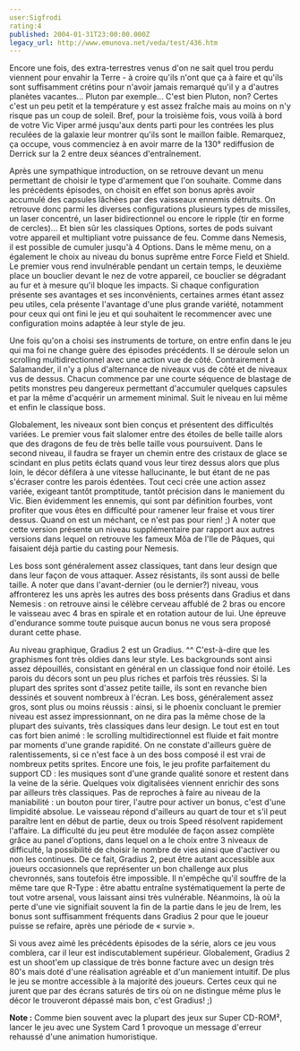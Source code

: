```yaml
---
user:Sigfrodi
rating:4
published: 2004-01-31T23:00:00.000Z
legacy_url: http://www.emunova.net/veda/test/436.htm
---
```

Encore une fois, des extra-terrestres venus d'on ne sait quel trou perdu viennent pour envahir la Terre - à croire qu'ils n'ont que ça à faire et qu'ils sont suffisamment crétins pour n'avoir jamais remarqué qu'il y a d'autres planètes vacantes... Pluton par exemple... C'est bien Pluton, non? Certes c'est un peu petit et la température y est assez fraîche mais au moins on n'y risque pas un coup de soleil. Bref, pour la troisième fois, vous voilà à bord de votre Vic Viper armé jusqu'aux dents parti pour les contrées les plus reculées de la galaxie leur montrer qu'ils sont le maillon faible. Remarquez, ça occupe, vous commenciez à en avoir marre de la 130° rediffusion de Derrick sur la 2 entre deux séances d'entraînement.  

  

Après une sympathique introduction, on se retrouve devant un menu permettant de choisir le type d'armement que l'on souhaite. Comme dans les précédents épisodes, on choisit en effet son bonus après avoir accumulé des capsules lâchées par des vaisseaux ennemis détruits. On retrouve donc parmi les diverses configurations plusieurs types de missiles, un laser concentré, un laser bidirectionnel ou encore le ripple (tir en forme de cercles)... Et bien sûr les classiques Options, sortes de pods suivant votre appareil et multipliant votre puissance de feu. Comme dans Nemesis, il est possible de cumuler jusqu'à 4 Options. Dans le même menu, on a également le choix au niveau du bonus suprême entre Force Field et Shield. Le premier vous rend invulnérable pendant un certain temps, le deuxième place un bouclier devant le nez de votre appareil, ce bouclier se dégradant au fur et à mesure qu'il bloque les impacts. Si chaque configuration présente ses avantages et ses inconvénients, certaines armes étant assez peu utiles, cela présente l'avantage d'une plus grande variété, notamment pour ceux qui ont fini le jeu et qui souhaitent le recommencer avec une configuration moins adaptée à leur style de jeu.  

  

Une fois qu'on a choisi ses instruments de torture, on entre enfin dans le jeu qui ma foi ne change guère des épisodes précédents. Il se déroule selon un scrolling multidirectionnel avec une action vue de côté. Contrairement à Salamander, il n'y a plus d'alternance de niveaux vus de côté et de niveaux vus de dessus. Chacun commence par une courte séquence de blastage de petits monstres peu dangereux permettant d'accumuler quelques capsules et par la même d'acquérir un armement minimal. Suit le niveau en lui même et enfin le classique boss.  

  

Globalement, les niveaux sont bien conçus et présentent des difficultés variées. Le premier vous fait slalomer entre des étoiles de belle taille alors que des dragons de feu de très belle taille vous poursuivent. Dans le second niveau, il faudra se frayer un chemin entre des cristaux de glace se scindant en plus petits éclats quand vous leur tirez dessus alors que plus loin, le décor défilera à une vitesse hallucinante, le but étant de ne pas s'écraser contre les parois édentées. Tout ceci crée une action assez variée, exigeant tantôt promptitude, tantôt précision dans le maniement du Vic. Bien évidemment les ennemis, qui sont par définition fourbes, vont profiter que vous êtes en difficulté pour ramener leur fraise et vous tirer dessus. Quand on est un méchant, ce n'est pas pour rien! ;) A noter que cette version présente un niveau supplémentaire par rapport aux autres versions dans lequel on retrouve les fameux Môa de l'Ile de Pâques, qui faisaient déjà partie du casting pour Nemesis.  

  

Les boss sont généralement assez classiques, tant dans leur design que dans leur façon de vous attaquer. Assez résistants, ils sont aussi de belle taille. A noter que dans l'avant-dernier (ou le dernier?) niveau, vous affronterez les uns après les autres des boss présents dans Gradius et dans Nemesis : on retrouve ainsi le célèbre cerveau affublé de 2 bras ou encore le vaisseau avec 4 bras en spirale et en rotation autour de lui. Une épreuve d'endurance somme toute puisque aucun bonus ne vous sera proposé durant cette phase.  

  

Au niveau graphique, Gradius 2 est un Gradius. ^^ C'est-à-dire que les graphismes font très oldies dans leur style. Les backgrounds sont ainsi assez dépouillés, consistant en général en un classique fond noir étoilé. Les parois du décors sont un peu plus riches et parfois très réussies. Si la plupart des sprites sont d'assez petite taille, ils sont en revanche bien dessinés et souvent nombreux à l'écran. Les boss, généralement assez gros, sont plus ou moins réussis : ainsi, si le phoenix concluant le premier niveau est assez impressionnant, on ne dira pas la même chose de la plupart des suivants, très classiques dans leur design. Le tout est en tout cas fort bien animé : le scrolling multidirectionnel est fluide et fait montre par moments d'une grande rapidité. On ne constate d'ailleurs guère de ralentissements, si ce n'est face à un des boss composé il est vrai de nombreux petits sprites. Encore une fois, le jeu profite parfaitement du support CD : les musiques sont d'une grande qualité sonore et restent dans la veine de la série. Quelques voix digitalisées viennent enrichir des sons par ailleurs très classiques. Pas de reproches à faire au niveau de la maniabilité : un bouton pour tirer, l'autre pour activer un bonus, c'est d'une limpidité absolue. Le vaisseau répond d'ailleurs au quart de tour et s'il peut paraître lent en début de partie, deux ou trois Speed résolvent rapidement l'affaire. La difficulté du jeu peut être modulée de façon assez complète grâce au panel d'options, dans lequel on a le choix entre 3 niveaux de difficulté, la possibilité de choisir le nombre de vies ainsi que d'activer ou non les continues. De ce fait, Gradius 2, peut être autant accessible aux joueurs occasionnels que représenter un bon challenge aux plus chevronnés, sans toutefois être impossible. Il n'empêche qu'il souffre de la même tare que R-Type : être abattu entraîne systématiquement la perte de tout votre arsenal, vous laissant ainsi très vulnérable. Néanmoins, là où la perte d'une vie signifiait souvent la fin de la partie dans le jeu de Irem, les bonus sont suffisamment fréquents dans Gradius 2 pour que le joueur puisse se refaire, après une période de « survie ».  

  

Si vous avez aimé les précédents épisodes de la série, alors ce jeu vous comblera, car il leur est indiscutablement supérieur. Globalement, Gradius 2 est un shoot'em up classique de très bonne facture avec un design très 80's mais doté d'une réalisation agréable et d'un maniement intuitif. De plus le jeu se montre accessible à la majorité des joueurs. Certes ceux qui ne jurent que par des écrans saturés de tirs où on ne distingue même plus le décor le trouveront dépassé mais bon, c'est Gradius! ;)  

  

**Note :** Comme bien souvent avec la plupart des jeux sur Super CD-ROM², lancer le jeu avec une System Card 1 provoque un message d'erreur rehaussé d'une animation humoristique.
